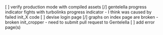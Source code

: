 
[ ] verify production mode with compiled assets
[/] gentelella progress indicator fights with turbolinks progress indicator
    - I think was caused by failed init_X code
[ ] devise login page
[/] graphs on index page are broken - broken init_cropper
    - need to submit pull request to Gentelella
[ ] add error page(s)
